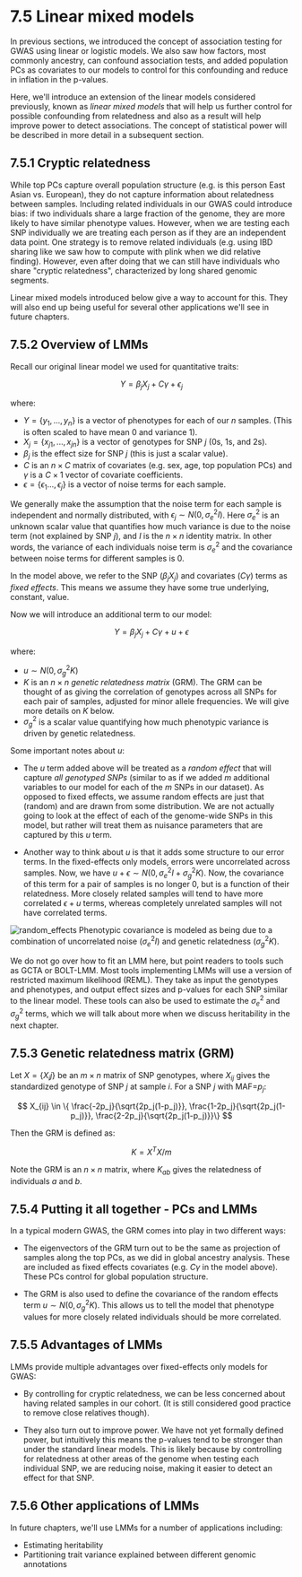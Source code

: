 # 7.5 Linear mixed models

In previous sections, we introduced the concept of association testing for GWAS using linear or logistic models. We also saw how factors, most commonly ancestry, can confound association tests, and added population PCs as covariates to our models to control for this confounding and reduce in inflation in the p-values.

Here, we'll introduce an extension of the linear models considered previously, known as *linear mixed models* that will help us further control for possible confounding from relatedness and also as a result will help improve power to detect associations. The concept of statistical power will be described in more detail in a subsequent section.

## 7.5.1 Cryptic relatedness

While top PCs capture overall population structure (e.g. is this person East Asian vs. European), they do not capture information about relatedness between samples. Including related individuals in our GWAS could introduce bias: if two individuals share a large fraction of the genome, they are more likely to have similar phenotype values. However, when we are testing each SNP individually we are treating each person as if they are an independent data point. One strategy is to remove related individuals (e.g. using IBD sharing like we saw how to compute with plink when we did relative finding). However, even after doing that we can still have individuals who share "cryptic relatedness", characterized by long shared genomic segments.

Linear mixed models introduced below give a way to account for this. They will also end up being useful for several other applications we'll see in future chapters.

## 7.5.2 Overview of LMMs

Recall our original linear model we used for quantitative traits:

$$
Y = \beta_j X_j + C\gamma + \epsilon_j
$$

where:

* $Y=\{y_1, ..., y_n\}$ is a vector of phenotypes for each of our $n$ samples. (This is often scaled to have mean 0 and variance 1).
* $X_j=\{x_{j1}, ..., x_{jn}\}$ is a vector of genotypes for SNP $j$ (0s, 1s, and 2s).
* $\beta_j$ is the effect size for SNP $j$ (this is just a scalar value).
* $C$ is an $n\times C$ matrix of covariates (e.g. sex, age, top population PCs) and $\gamma$ is a $C \times 1$ vector of covariate coefficients.
* $\epsilon=\{\epsilon_{1}..., \epsilon_{j}\}$ is a vector of noise terms for each sample.

We generally make the assumption that the noise term for each sample is independent and normally distributed, with $\epsilon_j \sim N(0, \sigma^2_e I)$. Here $\sigma^2_e$ is an unknown scalar value that quantifies how much variance is due to the noise term (not explained by SNP $j$), and $I$ is the $n \times n$ identity matrix. In other words, the variance of each individuals noise term is $\sigma^2_e$ and the covariance between noise terms for different samples is 0.

In the model above, we refer to the SNP ($\beta_j X_j$) and covariates ($C\gamma$) terms as *fixed effects*. This means we assume they have some true underlying, constant, value.

Now we will introduce an additional term to our model:

$$
Y = \beta_j X_j + C\gamma + u + \epsilon
$$

where:
* $u \sim N(0, \sigma^2_g K)$
* $K$ is an $n \times n$ *genetic relatedness matrix* (GRM). The GRM can be thought of as giving the correlation of genotypes across all SNPs for each pair of samples, adjusted for minor allele frequencies. We will give more details on $K$ below.
* $\sigma^2_g$ is a scalar value quantifying how much phenotypic variance is driven by genetic relatedness.

Some important notes about $u$:

* The $u$ term added above will be treated as a *random effect* that will capture *all genotyped SNPs* (similar to as if we added $m$ additional variables to our model for each of the $m$ SNPs in our dataset). As opposed to fixed effects, we assume random effects are just that (random) and are drawn from some distribution. We are not actually going to look at the effect of each of the genome-wide SNPs in this model, but rather will treat them as nuisance parameters that are captured by this $u$ term.

* Another way to think about $u$ is that it adds some structure to our error terms. In the fixed-effects only models, errors were uncorrelated across samples. Now, we have $u+\epsilon \sim N(0, \sigma^2_eI+\sigma^2_gK)$. Now, the covariance of this term for a pair of samples is no longer 0, but is a function of their relatedness. More closely related samples will tend to have more correlated $\epsilon+u$ terms, whereas completely unrelated samples will not have correlated terms.

![random_effects](images/random_effects.png)
Phenotypic covariance is modeled as being due to a combination of uncorrelated noise ($\sigma^2_eI$) and genetic relatedness ($\sigma^2_g K$).

We do not go over how to fit an LMM here, but point readers to tools such as GCTA or BOLT-LMM. Most tools implementing LMMs will use a version of restricted maximum likelihood (REML). They take as input the genotypes and phenotypes, and output effect sizes and p-values for each SNP similar to the linear model. These tools can also be used to estimate the $\sigma^2_e$ and $\sigma^2_g$ terms, which we will talk about more when we discuss heritability in the next chapter.

## 7.5.3 Genetic relatedness matrix (GRM)

Let $X=\{X_ij\}$ be an $m \times n$ matrix of SNP genotypes, where $X_{ij}$ gives the standardized genotype of SNP $j$ at sample $i$. For a SNP $j$ with MAF=$p_j$:

$$
X_{ij} \in \{ \frac{-2p_j}{\sqrt{2p_j(1-p_j)}}, \frac{1-2p_j}{\sqrt{2p_j(1-p_j)}}, \frac{2-2p_j}{\sqrt{2p_j(1-p_j)}}\}
$$

Then the GRM is defined as:

$$
K = X^TX/m
$$

Note the GRM is an $n \times n$ matrix, where $K_{ab}$ gives the relatedness of individuals $a$ and $b$.


## 7.5.4 Putting it all together - PCs and LMMs

In a typical modern GWAS, the GRM comes into play in two different ways:

* The eigenvectors of the GRM turn out to be the same as projection of samples along the top PCs, as we did in global ancestry analysis. These are included as fixed effects covariates (e.g. $C\gamma$ in the model above). These PCs control for global population structure.

* The GRM is also used to define the covariance of the random effects term $u \sim N(0, \sigma^2_g K)$. This allows us to tell the model that phenotype values for more closely related individuals should be more correlated.

## 7.5.5 Advantages of LMMs

LMMs provide multiple advantages over fixed-effects only models for GWAS:

* By controlling for cryptic relatedness, we can be less concerned about having related samples in our cohort. (It is still considered good practice to remove close relatives though).

* They also turn out to improve power. We have not yet formally defined power, but intuitively this means the p-values tend to be stronger than under the standard linear models. This is likely because by controlling for relatedness at other areas of the genome when testing each individual SNP, we are reducing noise, making it easier to detect an effect for that SNP.

## 7.5.6 Other applications of LMMs

In future chapters, we'll use LMMs for a number of applications including:

* Estimating heritability
* Partitioning trait variance explained between different genomic annotations
